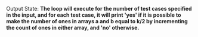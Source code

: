 Output State: **The loop will execute for the number of test cases specified in the input, and for each test case, it will print 'yes' if it is possible to make the number of ones in arrays a and b equal to k/2 by incrementing the count of ones in either array, and 'no' otherwise.**